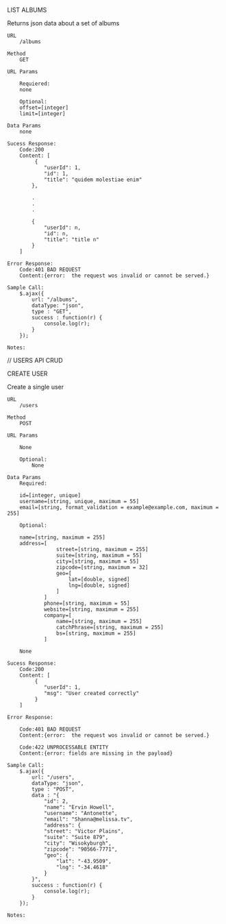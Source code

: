 
LIST ALBUMS

Returns json data about a set of albums

	URL	
		/albums

	Method
		GET 

	URL Params

		Requiered:
		none

		Optional:
		offset=[integer]
		limit=[integer]

	Data Params
		none

	Sucess Response:
		Code:200
		Content: [
			 {
			    "userId": 1,
			    "id": 1,
			    "title": "quidem molestiae enim"
		  	},	
		  	
		  	.
		  	.
		  	.
		  	
		  	{
			    "userId": n,
			    "id": n,
			    "title": "title n"
		  	}	
		]

	Error Response:
		Code:401 BAD REQUEST 
		Content:{error:  the request wos invalid or cannot be served.}

	Sample Call:
		$.ajax({
		    url: "/albums",
		    dataType: "json",
		    type : "GET",
		    success : function(r) {
		     	console.log(r);
		    }
	  	});

	Notes:


// USERS API CRUD

CREATE USER

Create a single user

	URL	
		/users

	Method
		POST

	URL Params

		None

		Optional:
			None

	Data Params
		Required:

		id=[integer, unique]
		username=[string, unique, maximum = 55]
		email=[string, format_validation = example@example.com, maximum = 255]
		
		Optional:

		name=[string, maximum = 255]
		address=[
					street=[string, maximum = 255]
					suite=[string, maximum = 55]
					city=[string, maximum = 55]
					zipcode=[string, maximum = 32]
					geo=[
						lat=[double, signed]
						lng=[double, signed]
					]
				]
				phone=[string, maximum = 55]
				website=[string, maximum = 255]
				company=[
					name=[string, maximum = 255]
					catchPhrase=[string, maximum = 255]
					bs=[string, maximum = 255]
				]

		None

	Sucess Response:
		Code:200
		Content: [
			 {
			    "userId": 1,
				"msg": "User created correctly"
		  	 }
		]

	Error Response:
		
		Code:401 BAD REQUEST 
		Content:{error:  the request wos invalid or cannot be served.}

		Code:422 UNPROCESSABLE ENTITY
		Content:{error: fields are missing in the payload}

	Sample Call:
		$.ajax({
		    url: "/users",
		    dataType: "json",
		    type : "POST",
			data : "{
    			"id": 2,
				"name": "Ervin Howell",
				"username": "Antonette",
				"email": "Shanna@melissa.tv",
				"address": {
				"street": "Victor Plains",
				"suite": "Suite 879",
				"city": "Wisokyburgh",
				"zipcode": "90566-7771",
				"geo": {
					"lat": "-43.9509",
					"lng": "-34.4618"
				}
    		}",
		    success : function(r) {
		     	console.log(r);
		    }
	  	});

	Notes:

		